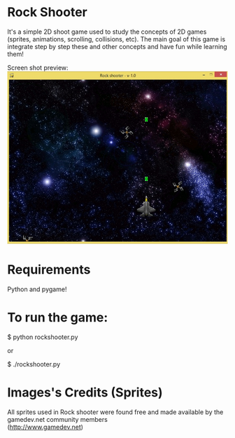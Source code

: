 Rock Shooter
============


It's a simple 2D shoot game used to study the concepts of 2D games (sprites, animations, scrolling, collisions, etc).
The main goal of this game is integrate step by step these and other concepts and have fun while learning them!

Screen shot preview:
<img src="game_screenshot1.png"/>


Requirements
============

Python and pygame!


To run the game:
================

</pre></code>$ python rockshooter.py</pre></code>

or

</pre></code>$ ./rockshooter.py</pre></code>

Images's Credits (Sprites)
==========================

All sprites used in Rock shooter were found free and made available by the gamedev.net community members  
(http://www.gamedev.net)
